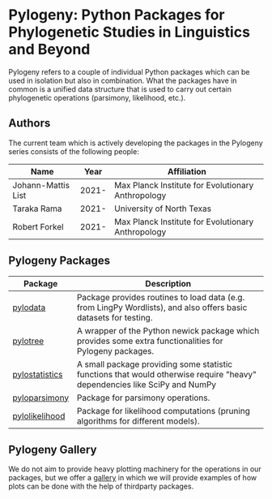 # Pylogeny: Python Packages for Phylogenetic Studies in Linguistics and Beyond

Pylogeny refers to a couple of individual Python packages which can be used in isolation but also in combination. What the packages have in common is a unified data structure that is used to carry out certain phylogenetic operations (parsimony, likelihood, etc.). 

## Authors

The current team which is actively developing the packages in the Pylogeny series consists of the following people:

Name | Year | Affiliation
--- | --- | ---
Johann-Mattis List | 2021- | Max Planck Institute for Evolutionary Anthropology
Taraka Rama | 2021- | University of North Texas
Robert Forkel | 2021- | Max Planck Institute for Evolutionary Anthropology

## Pylogeny Packages

Package | Description
--- | ---
[pylodata](https://github.com/pylogeny/data) | Package provides routines to load data (e.g. from LingPy Wordlists), and also offers basic datasets for testing.
[pylotree](https://github.com/pylogeny/data) | A wrapper of the Python newick package which provides some extra functionalities for Pylogeny packages.
[pylostatistics](https://github.com/pylogeny/data) | A small package providing some statistic functions that would otherwise require "heavy" dependencies like SciPy and NumPy
[pyloparsimony](https://github.com/pylogeny/data) | Package for parsimony operations.
[pylolikelihood](https://github.com/pylogeny/data) | Package for likelihood computations (pruning algorithms for different models).

## Pylogeny Gallery

We do not aim to provide heavy plotting machinery for the operations in our packages, but we offer a [gallery](htts://github.com/pylogeny/gallery) in which we will provide examples of how plots can be done with the help of thirdparty packages.
